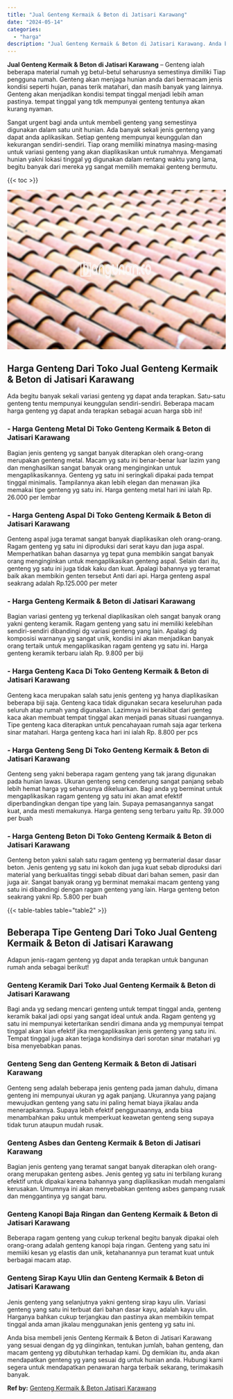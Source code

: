 ```yaml
---
title: "Jual Genteng Kermaik & Beton di Jatisari Karawang"
date: "2024-05-14"
categories: 
  - "harga"
description: "Jual Genteng Kermaik & Beton di Jatisari Karawang. Anda bisa membeli jenis Genteng Kermaik & Beton di Jatisari Karawang yang sesuai dengan dg yg diinginkan,..."
---
```


**Jual Genteng Kermaik & Beton di Jatisari Karawang** – Genteng ialah beberapa material rumah yg betul-betul seharusnya semestinya dimiliki Tiap pengguna rumah. Genteng akan menjaga hunian anda dari bermacam jenis kondisi seperti hujan, panas terik matahari, dan masih banyak yang lainnya. Genteng akan menjadikan kondisi tempat tinggal menjadi lebih aman pastinya. tempat tinggal yang tdk mempunyai genteng tentunya akan kurang nyaman.

Sangat urgent bagi anda untuk membeli genteng yang semestinya digunakan dalam satu unit hunian. Ada banyak sekali jenis genteng yang dapat anda aplikasikan. Setiap genteng mempunyai keunggulan dan kekurangan sendiri-sendiri. Tiap orang memiliki minatnya masing-masing untuk variasi genteng yang akan diaplikasikan untuk rumahnya. Mengamati hunian yakni lokasi tinggal yg digunakan dalam rentang waktu yang lama, begitu banyak dari mereka yg sangat memilih memakai genteng bermutu.

{{< toc >}}

![Jual Genteng Kermaik & Beton di Jatisari Karawang](/images/genteng-minimalis-murah31.png)

## Harga Genteng Dari Toko Jual Genteng Kermaik & Beton di Jatisari Karawang

Ada begitu banyak sekali variasi genteng yg dapat anda terapkan. Satu-satu genteng tentu mempunyai keunggulan sendiri-sendiri. Beberapa macam harga genteng yg dapat anda terapkan sebagai acuan harga sbb ini!

### \- Harga Genteng Metal Di Toko Genteng Kermaik & Beton di Jatisari Karawang

Bagian jenis genteng yg sangat banyak diterapkan oleh orang-orang merupakan genteng metal. Macam yg satu ini benar-benar luar lazim yang dan menghasilkan sangat banyak orang menginginkan untuk mengaplikasikannya. Genteng yg satu ini seringkali dipakai pada tempat tinggal minimalis. Tampilannya akan lebih elegan dan menawan jika memakai tipe genteng yg satu ini. Harga genteng metal hari ini ialah Rp. 26.000 per lembar

### \- Harga Genteng Aspal Di Toko Genteng Kermaik & Beton di Jatisari Karawang

Genteng aspal juga teramat sangat banyak diaplikasikan oleh orang-orang. Ragam genteng yg satu ini diproduksi dari serat kayu dan juga aspal. Memperhatikan bahan dasarnya yg tepat guna membikin sangat banyak orang menginginkan untuk mengaplikasikan genteng aspal. Selain dari itu, genteng yg satu ini juga tidak kaku dan kuat. Apalagi bahannya yg teramat baik akan membikin genten tersebut Anti dari api. Harga genteng aspal seakrang adalah Rp.125.000 per meter

### \- Harga Genteng Kermaik & Beton di Jatisari Karawang

Bagian variasi genteng yg terkenal diaplikasikan oleh sangat banyak orang yakni genteng keramik. Ragam genteng yang satu ini memiliki kelebihan sendiri-sendiri dibandingi dg variasi genteng yang lain. Apalagi dg komposisi warnanya yg sangat unik, kondisi ini akan menjadikan banyak orang tertaik untuk mengaplikasikan ragam genteng yg satu ini. Harga genteng keramik terbaru ialah Rp. 9.800 per biji

### \- Harga Genteng Kaca Di Toko Genteng Kermaik & Beton di Jatisari Karawang

Genteng kaca merupakan salah satu jenis genteng yg hanya diaplikasikan beberapa biji saja. Genteng kaca tidak digunakan secara keseluruhan pada seluruh atap rumah yang digunakan. Lazimnya ini berakibat dari genteg kaca akan membuat tempat tinggal akan menjadi panas situasi ruangannya. Tipe genteng kaca diterapkan untuk pencahayaan rumah saja agar terkena sinar matahari. Harga genteng kaca hari ini ialah Rp. 8.800 per pcs

### \- Harga Genteng Seng Di Toko Genteng Kermaik & Beton di Jatisari Karawang

Genteng seng yakni beberapa ragam genteng yang tak jarang digunakan pada hunian lawas. Ukuran genteng seng cenderung sangat panjang sebab lebih hemat harga yg seharusnya dikeluarkan. Bagi anda yg berminat untuk mengaplikasikan ragam genteng yg satu ini akan amat efektif diperbandingkan dengan tipe yang lain. Supaya pemasangannya sangat kuat, anda mesti memakunya. Harga genteng seng terbaru yaitu Rp. 39.000 per buah

### \- Harga Genteng Beton Di Toko Genteng Kermaik & Beton di Jatisari Karawang

Genteng beton yakni salah satu ragam genteng yg bermaterial dasar dasar beton. Jenis genteng yg satu ini kokoh dan juga kuat sebab diproduksi dari material yang berkualitas tinggi sebab dibuat dari bahan semen, pasir dan juga air. Sangat banyak orang yg berminat memakai macam genteng yang satu ini dibandingi dengan ragam genteng yang lain. Harga genteng beton seakrang yakni Rp. 5.800 per buah

{{< table-tables table="table2" >}}

## Beberapa Tipe Genteng Dari Toko Jual Genteng Kermaik & Beton di Jatisari Karawang

Adapun jenis-ragam genteng yg dapat anda terapkan untuk bangunan rumah anda sebagai berikut!

### Genteng Keramik Dari Toko Jual Genteng Kermaik & Beton di Jatisari Karawang

Bagi anda yg sedang mencari genteng untuk tempat tinggal anda, genteng keramik bakal jadi opsi yang sangat ideal untuk anda. Ragam genteng yg satu ini mempunyai ketertarikan sendiri dimana anda yg mempunyai tempat tinggal akan kian efektif jika mengaplikasikan jenis genteng yang satu ini. Tempat tinggal juga akan terjaga kondisinya dari sorotan sinar matahari yg bisa menyebabkan panas.

### Genteng Seng dan Genteng Kermaik & Beton di Jatisari Karawang

Genteng seng adalah beberapa jenis genteng pada jaman dahulu, dimana genteng ini mempunyai ukuran yg agak panjang. Ukurannya yang pajang mewujudkan genteng yang satu ini paling hemat biaya jikalau anda menerapkannya. Supaya lebih efektif penggunaannya, anda bisa menambahkan paku untuk memperkuat keawetan genteng seng supaya tidak turun ataupun mudah rusak.

### Genteng Asbes dan Genteng Kermaik & Beton di Jatisari Karawang

Bagian jenis genteng yang teramat sangat banyak diterapkan oleh orang-orang merupakan genteng asbes. Jenis genteg yg satu ini terbilang kurang efektif untuk dipakai karena bahannya yang diaplikasikan mudah mengalami kerusakan. Umumnya ini akan menyebabkan genteng asbes gampang rusak dan menggantinya yg sangat baru.

### Genteng Kanopi Baja Ringan dan Genteng Kermaik & Beton di Jatisari Karawang

Beberapa ragam genteng yang cukup terkenal begitu banyak dipakai oleh orang-orang adalah genteng kanopi baja ringan. Genteng yang satu ini memiiki kesan yg elastis dan unik, ketahanannya pun teramat kuat untuk berbagai macam atap.

### Genteng Sirap Kayu Ulin dan Genteng Kermaik & Beton di Jatisari Karawang

Jenis genteng yang selanjutnya yakni genteng sirap kayu ulin. Variasi genteng yang satu ini terbuat dari bahan dasar kayu, adalah kayu ulin. Harganya bahkan cukup terjangkau dan pastinya akan membikin tempat tinggal anda aman jikalau menggunakan jenis genteng yg satu ini.

Anda bisa membeli jenis Genteng Kermaik & Beton di Jatisari Karawang yang sesuai dengan dg yg diinginkan, tentukan jumlah, bahan genteng, dan macam genteng yg dibutuhkan terhadap kami. Dg demikian itu, anda akan mendapatkan genteng yg yang sesuai dg untuk hunian anda. Hubungi kami segera untuk mendapatkan penawaran harga terbaik sekarang, terimakasih banyak.

**Ref by:**  [Genteng Kermaik & Beton  Jatisari Karawang](https://id.wikipedia.org/wiki/Genteng)
